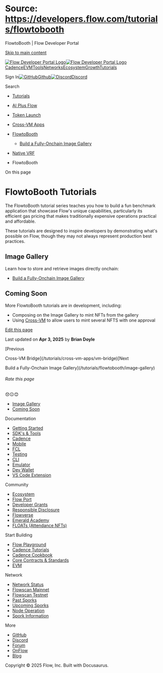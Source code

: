 # Source: https://developers.flow.com/tutorials/flowtobooth

FlowtoBooth | Flow Developer Portal



[Skip to main content](#__docusaurus_skipToContent_fallback)

[![Flow Developer Portal Logo](/img/flow-docs-logo-dark.png)![Flow Developer Portal Logo](/img/flow-docs-logo-light.png)](/)[Cadence](/build/flow)[EVM](/evm/about)[Tools](/tools/clients)[Networks](/networks/flow-networks)[Ecosystem](/ecosystem)[Growth](/growth)[Tutorials](/tutorials)

Sign In[![GitHub]()Github](https://github.com/onflow)[![Discord]()Discord](https://discord.gg/flow)

Search

* [Tutorials](/tutorials)
* [AI Plus Flow](/tutorials/ai-plus-flow)
* [Token Launch](/tutorials/token-launch)
* [Cross-VM Apps](/tutorials/cross-vm-apps)
* [FlowtoBooth](/tutorials/flowtobooth)

  + [Build a Fully-Onchain Image Gallery](/tutorials/flowtobooth/image-gallery)
* [Native VRF](/tutorials/native-vrf)

* FlowtoBooth

On this page

# FlowtoBooth Tutorials

The FlowtoBooth tutorial series teaches you how to build a fun benchmark application that showcase Flow's unique capabilities, particularly its efficient gas pricing that makes traditionally expensive operations practical and affordable.

These tutorials are designed to inspire developers by demonstrating what's possible on Flow, though they may not always represent production best practices.

## Image Gallery[​](#image-gallery "Direct link to Image Gallery")

Learn how to store and retrieve images directly onchain:

* [Build a Fully-Onchain Image Gallery](/tutorials/flowtobooth/image-gallery)

## Coming Soon[​](#coming-soon "Direct link to Coming Soon")

More FlowtoBooth tutorials are in development, including:

* Composing on the Image Gallery to mint NFTs from the gallery
* Using [Cross-VM](/tutorials/cross-vm-apps) to allow users to mint several NFTS with one approval

[Edit this page](https://github.com/onflow/docs/tree/main/docs/tutorials/flowtobooth/index.md)

Last updated on **Apr 3, 2025** by **Brian Doyle**

[Previous

Cross-VM Bridge](/tutorials/cross-vm-apps/vm-bridge)[Next

Build a Fully-Onchain Image Gallery](/tutorials/flowtobooth/image-gallery)

###### Rate this page

😞😐😊

* [Image Gallery](#image-gallery)
* [Coming Soon](#coming-soon)

Documentation

* [Getting Started](/build/getting-started/contract-interaction)
* [SDK's & Tools](/tools)
* [Cadence](https://cadence-lang.org/docs/)
* [Mobile](/build/guides/mobile/overview)
* [FCL](/tools/clients/fcl-js)
* [Testing](/build/smart-contracts/testing)
* [CLI](/tools/flow-cli)
* [Emulator](/tools/emulator)
* [Dev Wallet](https://github.com/onflow/fcl-dev-wallet)
* [VS Code Extension](/tools/vscode-extension)

Community

* [Ecosystem](/ecosystem)
* [Flow Port](https://port.onflow.org/)
* [Developer Grants](https://github.com/onflow/developer-grants)
* [Responsible Disclosure](https://flow.com/flow-responsible-disclosure)
* [Flowverse](https://www.flowverse.co/)
* [Emerald Academy](https://academy.ecdao.org/)
* [FLOATs (Attendance NFTs)](https://floats.city/)

Start Building

* [Flow Playground](https://play.flow.com/)
* [Cadence Tutorials](https://cadence-lang.org/docs/tutorial/first-steps)
* [Cadence Cookbook](https://open-cadence.onflow.org)
* [Core Contracts & Standards](/build/core-contracts)
* [EVM](/evm/about)

Network

* [Network Status](https://status.onflow.org/)
* [Flowscan Mainnet](https://flowdscan.io/)
* [Flowscan Testnet](https://testnet.flowscan.io/)
* [Past Sporks](/networks/node-ops/node-operation/past-sporks)
* [Upcoming Sporks](/networks/node-ops/node-operation/upcoming-sporks)
* [Node Operation](/networks/node-ops)
* [Spork Information](/networks/node-ops/node-operation/spork)

More

* [GitHub](https://github.com/onflow)
* [Discord](https://discord.gg/flow)
* [Forum](https://forum.onflow.org/)
* [OnFlow](https://onflow.org/)
* [Blog](https://flow.com/blog)

Copyright © 2025 Flow, Inc. Built with Docusaurus.